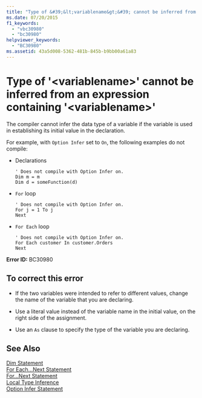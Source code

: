 ```yaml
---
title: "Type of &#39;&lt;variablename&gt;&#39; cannot be inferred from an expression containing &#39;&lt;variablename&gt;&#39;"
ms.date: 07/20/2015
f1_keywords: 
  - "vbc30980"
  - "bc30980"
helpviewer_keywords: 
  - "BC30980"
ms.assetid: 43a5d008-5362-481b-845b-b9bb00a61a83
---
```

# Type of &#39;&lt;variablename&gt;&#39; cannot be inferred from an expression containing &#39;&lt;variablename&gt;&#39;
The compiler cannot infer the data type of a variable if the variable is used in establishing its initial value in the declaration.  
  
 For example, with `Option Infer` set to `On`, the following examples do not compile:  
  
- Declarations  
  
  ```  
  ' Does not compile with Option Infer on.  
  Dim m = m  
  Dim d = someFunction(d)  
  ```  
  
- `For` loop  
  
  ```  
  ' Does not compile with Option Infer on.  
  For j = 1 To j  
  Next  
  ```  
  
- `For Each` loop  
  
  ```  
  ' Does not compile with Option Infer on.  
  For Each customer In customer.Orders  
  Next  
  ```  
  
 **Error ID:** BC30980  
  
## To correct this error  
  
- If the two variables were intended to refer to different values, change the name of the variable that you are declaring.  
  
- Use a literal value instead of the variable name in the initial value, on the right side of the assignment.  
  
- Use an `As` clause to specify the type of the variable you are declaring.  
  
## See Also  
 [Dim Statement](../../visual-basic/language-reference/statements/dim-statement.md)  
 [For Each...Next Statement](../../visual-basic/language-reference/statements/for-each-next-statement.md)  
 [For...Next Statement](../../visual-basic/language-reference/statements/for-next-statement.md)  
 [Local Type Inference](../../visual-basic/programming-guide/language-features/variables/local-type-inference.md)  
 [Option Infer Statement](../../visual-basic/language-reference/statements/option-infer-statement.md)
